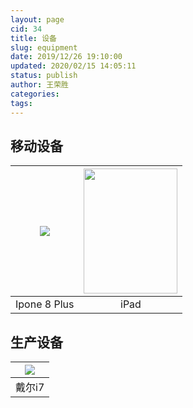 ```yaml
---
layout: page
cid: 34
title: 设备
slug: equipment
date: 2019/12/26 19:10:00
updated: 2020/02/15 14:05:11
status: publish
author: 王荣胜
categories: 
tags: 
---
```



## 移动设备




| <img src="https://s2.ax1x.com/2019/12/26/lAzMDg.png" /> | <img src="https://timgsa.baidu.com/timg?image&quality=80&size=b9999_10000&sec=1581756651234&di=80b6ae021b89cd0ca3b0ee1379061b4a&imgtype=0&src=http%3A%2F%2Fku.90sjimg.com%2Felement_pic%2F00%2F16%2F09%2F1857de993c30965.jpg" width=150 height=200/>
| :--: | :--: |
|   Ipone 8 Plus | iPad




## 生产设备

| <img src="https://s2.ax1x.com/2019/12/26/lAz5ad.png" /> |
| :--: |
|   戴尔i7 |